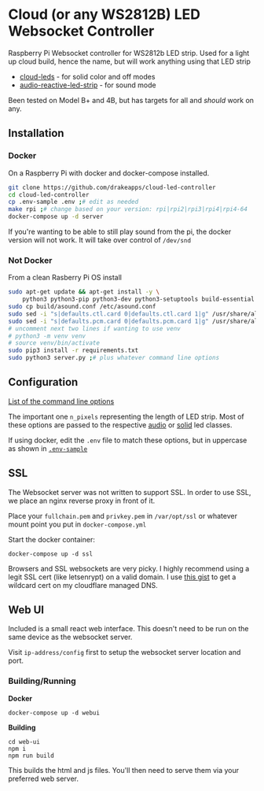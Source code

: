 # Cloud (or any WS2812B) LED Websocket Controller

Raspberry Pi Websocket controller for WS2812b LED strip. Used for a light up cloud build, hence the name, but will work anything using that LED strip

* [cloud-leds](https://github.com/drakeapps/cloud-leds) - for solid color and off modes
* [audio-reactive-led-strip](https://github.com/drakeapps/audio-reactive-led-strip) - for sound mode

Been tested on Model B+ and 4B, but has targets for all and _should_ work on any.

## Installation

### Docker

On a Raspberry Pi with docker and docker-compose installed.

```bash
git clone https://github.com/drakeapps/cloud-led-controller
cd cloud-led-controller
cp .env-sample .env ;# edit as needed
make rpi ;# change based on your version: rpi|rpi2|rpi3|rpi4|rpi4-64
docker-compose up -d server
```

If you're wanting to be able to still play sound from the pi, the docker version will not work. It will take over control of `/dev/snd`

### Not Docker

From a clean Rasberry Pi OS install

```bash
sudo apt-get update && apt-get install -y \
	python3 python3-pip python3-dev python3-setuptools build-essential git python3-pyaudio python3-numpy python3-scipy python3-venv
sudo cp build/asound.conf /etc/asound.conf
sudo sed -i "s|defaults.ctl.card 0|defaults.ctl.card 1|g" /usr/share/alsa/alsa.conf
sudo sed -i "s|defaults.pcm.card 0|defaults.pcm.card 1|g" /usr/share/alsa/alsa.conf
# uncomment next two lines if wanting to use venv 
# python3 -m venv venv
# source venv/bin/activate
sudo pip3 install -r requirements.txt
sudo python3 server.py ;# plus whatever command line options
```

## Configuration

[List of the command line options](https://github.com/drakeapps/cloud-led-controller/blob/master/main.py#L62)

The important one `n_pixels` representing the length of LED strip. Most of these options are passed to the respective [audio](https://github.com/drakeapps/audio-reactive-led-strip) or [solid](https://github.com/drakeapps/cloud-leds) led classes.

If using docker, edit the `.env` file to match these options, but in uppercase as shown  in [`.env-sample`](https://github.com/drakeapps/cloud-led-controller/blob/master/.env-sample)

## SSL

The Websocket server was not written to support SSL. In order to use SSL, we place an nginx reverse proxy in front of it. 

Place your `fullchain.pem` and `privkey.pem` in `/var/opt/ssl` or whatever mount point you put in `docker-compose.yml`

Start the docker container:

```
docker-compose up -d ssl
```

Browsers and SSL websockets are very picky. I highly recommend using a legit SSL cert (like letsenrypt) on a valid domain. I use [this gist](https://gist.github.com/drakeapps/f1272d1b9e2ace33246ae9fa712ca14f) to get a wildcard cert on my cloudflare managed DNS.

## Web UI

Included is a small react web interface. This doesn't need to be run on the same device as the websocket server.

Visit `ip-address/config` first to setup the websocket server location and port.

### Building/Running

**Docker**

```
docker-compose up -d webui
```

**Building**

```
cd web-ui
npm i
npm run build
```

This builds the html and js files. You'll then need to serve them via your preferred web server.


